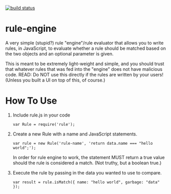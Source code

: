 [![build status](https://secure.travis-ci.org/dashk/rule-engine.svg)](http://travis-ci.org/dashk/rule-engine)

rule-engine
===========

A very simple (stupid?) rule "engine"/rule evaluator that allows you to write rules, in JavaScript, to evaluate whether a rule should be matched based on the two objects and an optional parameter is given.

This is meant to be extremely light-weight and simple, and you should trust that whatever rules that was fed into the "engine" does not have malicious code.  READ: Do NOT use this directly if the rules are written by your users! (Unless you built a UI on top of this, of course.)

How To Use
==========

1. Include rule.js in your code

   ```
   var Rule = require('rule');
   ```

2. Create a new Rule with a name and JavaScript statements.

   ```
   var rule = new Rule('rule-name', 'return data.name === "hello world";');
   ```
   
   In order for rule engine to work, the statement MUST return a true value should the rule is considered a match. (Not truthy, but a boolean true.)

3. Execute the rule by passing in the data you wanted to use to compare.

   ```
   var result = rule.isMatch({ name: "hello world", garbage: "data" });
   ```

